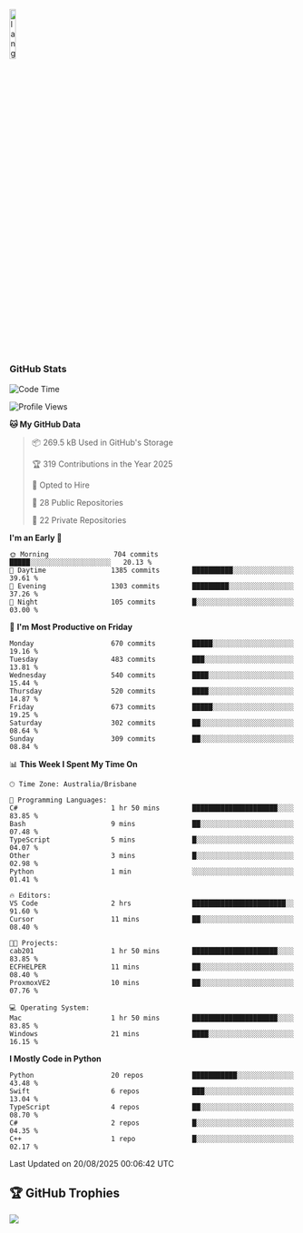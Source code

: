 <p align="left"><img width=15%" src="https://github.com/alansmathew/alansmathew/raw/master/lang.gif" alt="lang image here" /></p>

# <h3 align="left">GitHub Stats</h3>

<!--START_SECTION:waka-->
![Code Time](http://img.shields.io/badge/Code%20Time-612%20hrs%2034%20mins-blue)

![Profile Views](http://img.shields.io/badge/Profile%20Views-1-blue)

**🐱 My GitHub Data** 

> 📦 269.5 kB Used in GitHub's Storage 
 > 
> 🏆 319 Contributions in the Year 2025
 > 
> 💼 Opted to Hire
 > 
> 📜 28 Public Repositories 
 > 
> 🔑 22 Private Repositories 
 > 
**I'm an Early 🐤** 

```text
🌞 Morning                704 commits         █████░░░░░░░░░░░░░░░░░░░░   20.13 % 
🌆 Daytime                1385 commits        ██████████░░░░░░░░░░░░░░░   39.61 % 
🌃 Evening                1303 commits        █████████░░░░░░░░░░░░░░░░   37.26 % 
🌙 Night                  105 commits         █░░░░░░░░░░░░░░░░░░░░░░░░   03.00 % 
```
📅 **I'm Most Productive on Friday** 

```text
Monday                   670 commits         █████░░░░░░░░░░░░░░░░░░░░   19.16 % 
Tuesday                  483 commits         ███░░░░░░░░░░░░░░░░░░░░░░   13.81 % 
Wednesday                540 commits         ████░░░░░░░░░░░░░░░░░░░░░   15.44 % 
Thursday                 520 commits         ████░░░░░░░░░░░░░░░░░░░░░   14.87 % 
Friday                   673 commits         █████░░░░░░░░░░░░░░░░░░░░   19.25 % 
Saturday                 302 commits         ██░░░░░░░░░░░░░░░░░░░░░░░   08.64 % 
Sunday                   309 commits         ██░░░░░░░░░░░░░░░░░░░░░░░   08.84 % 
```


📊 **This Week I Spent My Time On** 

```text
🕑︎ Time Zone: Australia/Brisbane

💬 Programming Languages: 
C#                       1 hr 50 mins        █████████████████████░░░░   83.85 % 
Bash                     9 mins              ██░░░░░░░░░░░░░░░░░░░░░░░   07.48 % 
TypeScript               5 mins              █░░░░░░░░░░░░░░░░░░░░░░░░   04.07 % 
Other                    3 mins              █░░░░░░░░░░░░░░░░░░░░░░░░   02.98 % 
Python                   1 min               ░░░░░░░░░░░░░░░░░░░░░░░░░   01.41 % 

🔥 Editors: 
VS Code                  2 hrs               ███████████████████████░░   91.60 % 
Cursor                   11 mins             ██░░░░░░░░░░░░░░░░░░░░░░░   08.40 % 

🐱‍💻 Projects: 
cab201                   1 hr 50 mins        █████████████████████░░░░   83.85 % 
ECFHELPER                11 mins             ██░░░░░░░░░░░░░░░░░░░░░░░   08.40 % 
ProxmoxVE2               10 mins             ██░░░░░░░░░░░░░░░░░░░░░░░   07.76 % 

💻 Operating System: 
Mac                      1 hr 50 mins        █████████████████████░░░░   83.85 % 
Windows                  21 mins             ████░░░░░░░░░░░░░░░░░░░░░   16.15 % 
```

**I Mostly Code in Python** 

```text
Python                   20 repos            ███████████░░░░░░░░░░░░░░   43.48 % 
Swift                    6 repos             ███░░░░░░░░░░░░░░░░░░░░░░   13.04 % 
TypeScript               4 repos             ██░░░░░░░░░░░░░░░░░░░░░░░   08.70 % 
C#                       2 repos             █░░░░░░░░░░░░░░░░░░░░░░░░   04.35 % 
C++                      1 repo              █░░░░░░░░░░░░░░░░░░░░░░░░   02.17 % 
```




 Last Updated on 20/08/2025 00:06:42 UTC
<!--END_SECTION:waka-->

## 🏆 GitHub Trophies

![](https://github-profile-trophy.vercel.app/?username=samh06&theme=discord&no-frame=true&no-bg=false&margin-w=4)
